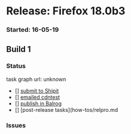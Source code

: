 # Release: Firefox 18.0b3

### Started: 16-05-19

## Build 1

### Status
task graph url: unknown


- [] [submit to Shipit](https://wiki.mozilla.org/Release:Release_Automation_on_Mercurial:Starting_a_Release#Submit_to_Ship_It)
- [] [emailed cdntest](how-tos/relpro.md)
- [] [publish in Balrog](how-tos/relpro.md)
- [] [post-release tasks](how-tos/relpro.md

### Issues




